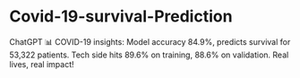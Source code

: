 # Covid-19-survival-Prediction
ChatGPT 📊 COVID-19 insights: Model accuracy 84.9%, predicts survival for 53,322 patients. Tech side hits 89.6% on training, 88.6% on validation. Real lives, real impact! 
